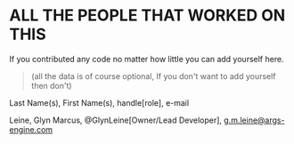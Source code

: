 # ALL THE PEOPLE THAT WORKED ON THIS

If you contributed any code no matter how little you can add yourself here.

>(all the data is of course optional, If you don't want to add yourself then don't)

Last Name(s), First Name(s), handle[role], e-mail

Leine, Glyn Marcus, @GlynLeine[Owner/Lead Developer], g.m.leine@args-engine.com
